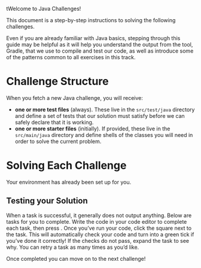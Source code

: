  tWelcome to Java Challenges!

This document is a step-by-step instructions to solving the following challenges.

Even if you are already familiar with Java basics, stepping through this guide
may be helpful as it will help you understand the output from the tool, Gradle,
that we use to compile and test our code, as well as introduce some of the
patterns common to all exercises in this track.

# Challenge Structure

When you fetch a new Java challenge, you will receive:

* __one or more test files__ (always). These live in the `src/test/java`
directory and define a set of tests that our solution must satisfy before we
can safely declare that it is working.
* __one or more starter files__ (initially). If provided, these live in the
`src/main/java` directory and define shells of the classes you will need
in order to solve the current problem.

# Solving Each Challenge

Your environment has already been set up for you.

## Testing your Solution

When a task is successful, it generally does not output anything. Below are tasks for you to complete. Write the code in your code editor to complete each task, then press  <i class="md-icon fas fa-play"></i>. Once you’ve run your code, click the square next to the task. This will automatically check your code and turn into a green tick if you’ve done it correctly! If the checks do not pass, expand the task to see why. You can retry a task as many times as you’d like.

Once completed you can move on to the next challenge!
